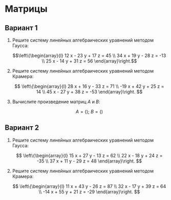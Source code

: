 # Матрицы

## Вариант 1

1. Решите систему линейных алгебраических уравнений методом Гаусса:

    ```math
    \left\{\begin{array}{l}
    12 x - 23 y + 17 z =  45 \\
    34 x + 19 y - 28 z = -13 \\
    25 x - 14 y + 31 z =  56
    \end{array}\right.
    ```

2. Решите систему линейных алгебраических уравнений методом Крамера:

    $$
    \left\{\begin{array}{l}
     28 x + 16 y - 33 z =  71 \\
    -19 x + 42 y + 25 z =  14 \\
     45 x - 27 y + 38 z = -53
    \end{array}\right.
    $$

3. Вычислите произведение матриц $A$ и $B$:

    $$
    A = \left( \right); ~
    B = \left( \right)
    $$

## Вариант 2

1. Решите систему линейных алгебраических уравнений методом Гаусса:

    $$
    \left\{\begin{array}{l}
    15 x + 27 y - 13 z =  62 \\
    22 x - 18 y + 24 z = -35 \\
    37 x + 11 y - 29 z =  48
    \end{array}\right.
    $$

2. Решите систему линейных алгебраических уравнений методом Крамера:

    $$
    \left\{\begin{array}{l}
     11 x + 43 y - 26 z =  87 \\
     32 x - 17 y + 39 z =  64 \\
    -14 x + 55 y + 21 z = -29
    \end{array}\right.
    $$
